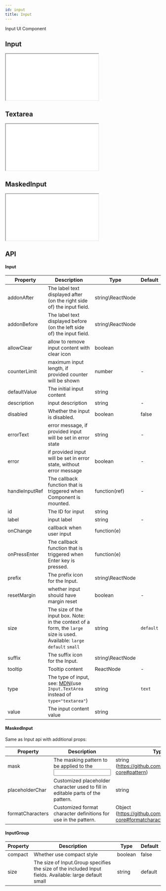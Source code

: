 ```yaml
---
id: input
title: Input
---
```


Input UI Component

## Input

<iframe src="/storybook-static/iframe.html?id=components-input--input"></iframe>

## Textarea

<iframe src="/storybook-static/iframe.html?id=components-input--textarea"></iframe>

## MaskedInput

<iframe src="/storybook-static/iframe.html?id=components-input--maskedinput"></iframe>

## API

#### Input

| Property       | Description                                                                                                                                                        | Type             | Default   |
| -------------- | ------------------------------------------------------------------------------------------------------------------------------------------------------------------ | ---------------- | --------- |
| addonAfter     | The label text displayed after (on the right side of) the input field.                                                                                             | string\ReactNode |           |
| addonBefore    | The label text displayed before (on the left side of) the input field.                                                                                             | string\ReactNode |           |
| allowClear     | allow to remove input content with clear icon                                                                                                                      | boolean          |           |
| counterLimit   | maximum input length, if provided counter will be shown                                                                                                            | number           | -         |
| defaultValue   | The initial input content                                                                                                                                          | string           |           |
| description    | input description                                                                                                                                                  | string           | -         |
| disabled       | Whether the input is disabled.                                                                                                                                     | boolean          | false     |
| errorText      | error message, if provided input will be set in error state                                                                                                        | string           | -         |
| error          | if provided input will be set in error state, without error message                                                                                                | boolean          | -         |
| handleInputRef | The callback function that is triggered when Component is mounted.                                                                                                 | function(ref)    | -         |
| id             | The ID for input                                                                                                                                                   | string           |           |
| label          | input label                                                                                                                                                        | string           | -         |
| onChange       | callback when user input                                                                                                                                           | function(e)      |           |
| onPressEnter   | The callback function that is triggered when Enter key is pressed.                                                                                                 | function(e)      |           |
| prefix         | The prefix icon for the Input.                                                                                                                                     | string\ReactNode |           |
| resetMargin    | whether input should have margin reset                                                                                                                             | boolean          | -         |
| size           | The size of the input box. Note: in the context of a form, the `large` size is used. Available: `large` `default` `small`                                          | string           | `default` |
| suffix         | The suffix icon for the Input.                                                                                                                                     | string\ReactNode |           |
| tooltip        | Tooltip content                                                                                                                                                    | ReactNode        | -         |
| type           | The type of input, see: [MDN](https://developer.mozilla.org/docs/Web/HTML/Element/input#Form_%3Cinput%3E_types)(use `Input.TextArea` instead of `type="textarea"`) | string           | `text`    |
| value          | The input content value                                                                                                                                            | string           |           |

#### MaskedInput

Same as Input api with additional props:

| Property         | Description                                                                                                                                                        | Type                                                              | Default   |
| --------------   | ------------------------------------------------------------------------------------------------------------------------------------------------------------------ | ----------------                                                  | --------- |
| mask             | The masking pattern to be applied to the <input>                                                                                                                   | string (https://github.com/insin/inputmask-core#pattern)          | -         |
| placeholderChar  | Customized placeholder character used to fill in editable parts of the pattern.                                                                                    | string                                                            | '_'       |
| formatCharacters | Customized format character definitions for use in the pattern.                                                                                                    | Object (https://github.com/insin/inputmask-core#formatcharacters) | -         |

#### InputGroup

| Property | Description                                                                                             | Type    | Default |
| -------- | ------------------------------------------------------------------------------------------------------- | ------- | ------- |
| compact  | Whether use compact style                                                                               | boolean | false   |
| size     | The size of Input.Group specifies the size of the included Input fields. Available: large default small | string  | default |
